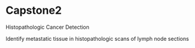 # Capstone2
Histopathologic Cancer Detection

Identify metastatic tissue in histopathologic scans of lymph node sections
